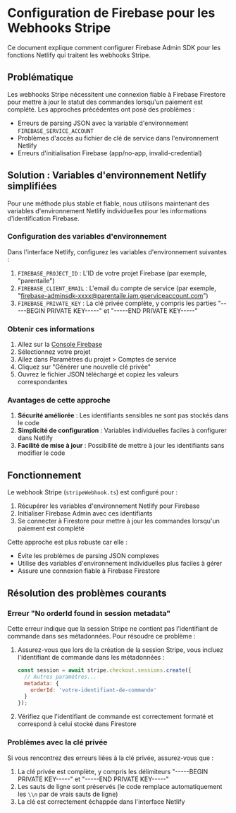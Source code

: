 # Configuration de Firebase pour les Webhooks Stripe

Ce document explique comment configurer Firebase Admin SDK pour les fonctions Netlify qui traitent les webhooks Stripe.

## Problématique

Les webhooks Stripe nécessitent une connexion fiable à Firebase Firestore pour mettre à jour le statut des commandes lorsqu'un paiement est complété. Les approches précédentes ont posé des problèmes :

- Erreurs de parsing JSON avec la variable d'environnement `FIREBASE_SERVICE_ACCOUNT`
- Problèmes d'accès au fichier de clé de service dans l'environnement Netlify
- Erreurs d'initialisation Firebase (app/no-app, invalid-credential)

## Solution : Variables d'environnement Netlify simplifiées

Pour une méthode plus stable et fiable, nous utilisons maintenant des variables d'environnement Netlify individuelles pour les informations d'identification Firebase.

### Configuration des variables d'environnement

Dans l'interface Netlify, configurez les variables d'environnement suivantes :

1. `FIREBASE_PROJECT_ID` : L'ID de votre projet Firebase (par exemple, "parentaile")
2. `FIREBASE_CLIENT_EMAIL` : L'email du compte de service (par exemple, "firebase-adminsdk-xxxx@parentaile.iam.gserviceaccount.com")
3. `FIREBASE_PRIVATE_KEY` : La clé privée complète, y compris les parties "-----BEGIN PRIVATE KEY-----" et "-----END PRIVATE KEY-----"

### Obtenir ces informations

1. Allez sur la [Console Firebase](https://console.firebase.google.com/)
2. Sélectionnez votre projet
3. Allez dans Paramètres du projet > Comptes de service
4. Cliquez sur "Générer une nouvelle clé privée"
5. Ouvrez le fichier JSON téléchargé et copiez les valeurs correspondantes

### Avantages de cette approche

1. **Sécurité améliorée** : Les identifiants sensibles ne sont pas stockés dans le code
2. **Simplicité de configuration** : Variables individuelles faciles à configurer dans Netlify
3. **Facilité de mise à jour** : Possibilité de mettre à jour les identifiants sans modifier le code

## Fonctionnement

Le webhook Stripe (`stripeWebhook.ts`) est configuré pour :

1. Récupérer les variables d'environnement Netlify pour Firebase
2. Initialiser Firebase Admin avec ces identifiants
3. Se connecter à Firestore pour mettre à jour les commandes lorsqu'un paiement est complété

Cette approche est plus robuste car elle :
- Évite les problèmes de parsing JSON complexes
- Utilise des variables d'environnement individuelles plus faciles à gérer
- Assure une connexion fiable à Firebase Firestore

## Résolution des problèmes courants

### Erreur "No orderId found in session metadata"

Cette erreur indique que la session Stripe ne contient pas l'identifiant de commande dans ses métadonnées. Pour résoudre ce problème :

1. Assurez-vous que lors de la création de la session Stripe, vous incluez l'identifiant de commande dans les métadonnées :
   ```javascript
   const session = await stripe.checkout.sessions.create({
     // Autres paramètres...
     metadata: {
       orderId: 'votre-identifiant-de-commande'
     }
   });
   ```

2. Vérifiez que l'identifiant de commande est correctement formaté et correspond à celui stocké dans Firestore

### Problèmes avec la clé privée

Si vous rencontrez des erreurs liées à la clé privée, assurez-vous que :

1. La clé privée est complète, y compris les délimiteurs "-----BEGIN PRIVATE KEY-----" et "-----END PRIVATE KEY-----"
2. Les sauts de ligne sont préservés (le code remplace automatiquement les `\\n` par de vrais sauts de ligne)
3. La clé est correctement échappée dans l'interface Netlify
